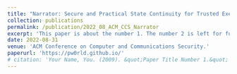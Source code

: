 ```yaml
---
title: "Narrator: Secure and Practical State Continuity for Trusted Execution on Cloud"
collection: publications
permalink: /publication/2022_08_ACM_CCS_Narrator
excerpt: 'This paper is about the number 1. The number 2 is left for future work.'
date: 2022-08-31
venue: 'ACM Conference on Computer and Communications Security.'
paperurl: 'https://pw0rld.github.io/'
# citation: 'Your Name, You. (2009). &quot;Paper Title Number 1.&quot; <i>Journal 1</i>. 1(1).'
---
```

<!-- This paper is about the number 1. The number 2 is left for future work. -->

<!-- [Download paper here](http://academicpages.github.io/files/paper1.pdf) -->

<!-- Recommended citation: Your Name, You. (2009). "Paper Title Number 1." <i>Journal 1</i>. 1(1). -->


